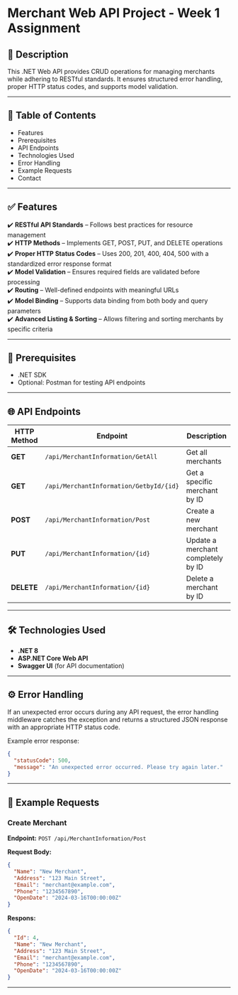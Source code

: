 # Merchant Web API Project - Week 1 Assignment

## 📌 Description

This .NET Web API provides CRUD operations for managing merchants while adhering to RESTful standards. It ensures structured error handling, proper HTTP status codes, and supports model validation.

---

## 📜 Table of Contents
- Features
- Prerequisites
- API Endpoints
- Technologies Used
- Error Handling
- Example Requests
- Contact

---

## ✅ Features

✔️ **RESTful API Standards** – Follows best practices for resource management  
✔️ **HTTP Methods** – Implements GET, POST, PUT, and DELETE operations  
✔️ **Proper HTTP Status Codes** – Uses 200, 201, 400, 404, 500 with a standardized error response format  
✔️ **Model Validation** – Ensures required fields are validated before processing  
✔️ **Routing** – Well-defined endpoints with meaningful URLs  
✔️ **Model Binding** – Supports data binding from both body and query parameters  
✔️ **Advanced Listing & Sorting** – Allows filtering and sorting merchants by specific criteria  

---

## 📌 Prerequisites

- .NET SDK
- Optional: Postman for testing API endpoints

---

## 🌐 API Endpoints

| HTTP Method | Endpoint | Description |
|------------|---------|-------------|
| **GET** | `/api/MerchantInformation/GetAll` | Get all merchants |
| **GET** | `/api/MerchantInformation/GetbyId/{id}` | Get a specific merchant by ID |
| **POST** | `/api/MerchantInformation/Post` | Create a new merchant |
| **PUT** | `/api/MerchantInformation/{id}` | Update a merchant completely by ID |
| **DELETE** | `/api/MerchantInformation/{id}` | Delete a merchant by ID |

---

## 🛠️ Technologies Used

- **.NET 8**
- **ASP.NET Core Web API**
- **Swagger UI** (for API documentation)

---

## ⚙️ Error Handling

If an unexpected error occurs during any API request, the error handling middleware catches the exception and returns a structured JSON response with an appropriate HTTP status code.

Example error response:
```json
{
  "statusCode": 500,
  "message": "An unexpected error occurred. Please try again later."
}
```

---

## 📄 Example Requests

### Create Merchant
**Endpoint:** `POST /api/MerchantInformation/Post`

**Request Body:**
```json
{
  "Name": "New Merchant",
  "Address": "123 Main Street",
  "Email": "merchant@example.com",
  "Phone": "1234567890",
  "OpenDate": "2024-03-16T00:00:00Z"
}
```

**Respons:**
```json
{
  "Id": 4,
  "Name": "New Merchant",
  "Address": "123 Main Street",
  "Email": "merchant@example.com",
  "Phone": "1234567890",
  "OpenDate": "2024-03-16T00:00:00Z"
}
```
---

